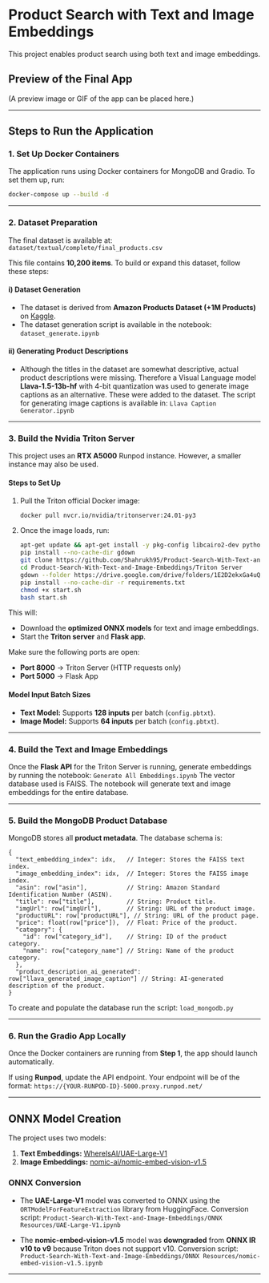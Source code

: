 # **Product Search with Text and Image Embeddings**

This project enables product search using both text and image embeddings.

## **Preview of the Final App**
(A preview image or GIF of the app can be placed here.)

---

## **Steps to Run the Application**

### **1. Set Up Docker Containers**
The application runs using Docker containers for MongoDB and Gradio. To set them up, run:

```sh
docker-compose up --build -d
```

---

### **2. Dataset Preparation**
The final dataset is available at: ```dataset/textual/complete/final_products.csv```

This file contains **10,200 items**. To build or expand this dataset, follow these steps:

#### **i) Dataset Generation**
- The dataset is derived from **Amazon Products Dataset (+1M Products)** on [Kaggle](https://www.kaggle.com/datasets/aaronfriasr/amazon-products-dataset?select=amazon_products.csv).
- The dataset generation script is available in the notebook: ```dataset_generate.ipynb```

#### **ii) Generating Product Descriptions**
- Although the titles in the dataset are somewhat descriptive, actual product descriptions were missing. Therefore a Visual Language model **Llava-1.5-13b-hf** with 4-bit quantization was used to generate image captions as an alternative. These were added to the dataset. The script for generating image captions is available in: ```Llava Caption Generator.ipynb```

---

### **3. Build the Nvidia Triton Server**
This project uses an **RTX A5000** Runpod instance. However, a smaller instance may also be used.

#### **Steps to Set Up**
1. Pull the Triton official Docker image:

   ```sh
   docker pull nvcr.io/nvidia/tritonserver:24.01-py3
   ```

2. Once the image loads, run:

   ```sh
   apt-get update && apt-get install -y pkg-config libcairo2-dev python3-dev git
   pip install --no-cache-dir gdown
   git clone https://github.com/Shahrukh95/Product-Search-With-Text-and-Image-Embeddings.git
   cd Product-Search-With-Text-and-Image-Embeddings/Triton Server
   gdown --folder https://drive.google.com/drive/folders/1E2D2ekxGa4uQ2mu9zrURKb3f8l85fFjS -O model_repository
   pip install --no-cache-dir -r requirements.txt
   chmod +x start.sh
   bash start.sh
   ```

This will:
- Download the **optimized ONNX models** for text and image embeddings.
- Start the **Triton server** and **Flask app**.

Make sure the following ports are open:
- **Port 8000** → Triton Server (HTTP requests only)
- **Port 5000** → Flask App

#### **Model Input Batch Sizes**
- **Text Model:** Supports **128 inputs** per batch (`config.pbtxt`).
- **Image Model:** Supports **64 inputs** per batch (`config.pbtxt`).

---

### **4. Build the Text and Image Embeddings**
Once the **Flask API** for the Triton Server is running, generate embeddings by running the notebook: ```Generate All Embeddings.ipynb```
The vector database used is FAISS. The notebook will generate text and image embeddings for the entire database.

---

### **5. Build the MongoDB Product Database**
MongoDB stores all **product metadata**. The database schema is:

```
{
  "text_embedding_index": idx,   // Integer: Stores the FAISS text index.
  "image_embedding_index": idx,  // Integer: Stores the FAISS image index.
  "asin": row["asin"],           // String: Amazon Standard Identification Number (ASIN).
  "title": row["title"],         // String: Product title.
  "imgUrl": row["imgUrl"],       // String: URL of the product image.
  "productURL": row["productURL"], // String: URL of the product page.
  "price": float(row["price"]),  // Float: Price of the product.
  "category": {
    "id": row["category_id"],    // String: ID of the product category.
    "name": row["category_name"] // String: Name of the product category.
  },
  "product_description_ai_generated": row["llava_generated_image_caption"] // String: AI-generated description of the product.
}
```

To create and populate the database run the script: ```load_mongodb.py```

---

### **6. Run the Gradio App Locally**
Once the Docker containers are running from **Step 1**, the app should launch automatically.

If using **Runpod**, update the API endpoint. Your endpoint will be of the format: ```https://{YOUR-RUNPOD-ID}-5000.proxy.runpod.net/```

---

## **ONNX Model Creation**
The project uses two models:

1. **Text Embeddings:** [WhereIsAI/UAE-Large-V1](https://huggingface.co/WhereIsAI/UAE-Large-V1)
2. **Image Embeddings:** [nomic-ai/nomic-embed-vision-v1.5](https://huggingface.co/nomic-ai/nomic-embed-vision-v1.5)

### **ONNX Conversion**
- The **UAE-Large-V1** model was converted to ONNX using the `ORTModelForFeatureExtraction` library from HuggingFace. Conversion script: ```Product-Search-With-Text-and-Image-Embeddings/ONNX Resources/UAE-Large-V1.ipynb```

- The **nomic-embed-vision-v1.5** model was **downgraded** from **ONNX IR v10 to v9** because Triton does not support v10. Conversion script: ```Product-Search-With-Text-and-Image-Embeddings/ONNX Resources/nomic-embed-vision-v1.5.ipynb```

---

